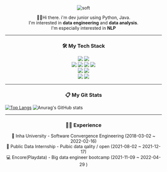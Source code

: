 <!-- header: https://github.com/kyechan99/capsule-render/blob/master/README.md#custom-color-list -->
## <a id="soft" align="center">
![soft](https://capsule-render.vercel.app/api?type=soft&color=auto&text=Wellcome%20to%20TJ%20Park%20GitHub&fontSize=40&animation=twinkling)

<p align="center">
  ✋🏼Hi there. i'm dev junior using Python, Java. <br>
  I'm interested in <b>data engineering</b> and <b>data analysis</b>. <br>
  I'm especially interested in <b>NLP</b> 
</p>
  
<hr>
  
<h3 align="center"> 🛠️ My Tech Stack </h3>
<p align="center">
  <img src="https://img.shields.io/badge/Python-3776AB?style=flat-square&logo=Python&logoColor=white"/>
  <img src="https://img.shields.io/badge/Flask-E6E6E6?style=flat-square&logo=Flask&logoColor=black"/>
  <br>
  <img src="https://img.shields.io/badge/Java-007396?style=flat-square&logo=Java&logoColor=white"/>
  <img src="https://img.shields.io/badge/Html-E34F26?style=flat-square&logo=Html5&logoColor=white"/>
  <img src="https://img.shields.io/badge/CSS-1572B6?style=flat-square&logo=CSS3&logoColor=white"/>
  <img src="https://img.shields.io/badge/JavaScript-F7DF1E?style=flat-square&logo=JavaScript&logoColor=black"/>
  <br>
  <img src="https://img.shields.io/badge/Apache Hadoop-66CCFF?style=flat-square&logo=Apache%20Hadoop&logoColor=black"/>
  <img src="https://img.shields.io/badge/Apache Spark-E25A1C?style=flat-square&logo=Apache%20Spark&logoColor=white"/>
  <br>
  <img src="https://img.shields.io/badge/MySQL-4479A1?style=flat-square&logo=MySQL&logoColor=white"/>
  <img src="https://img.shields.io/badge/MongoDB-47A248?style=flat-square&logo=MongoDB&logoColor=white"/>
</p>
  
<hr>

<h3 align="center"> 📋 My Git Stats </h3>
  
  [![Top Langs](https://github-readme-stats.vercel.app/api/top-langs/?username=ih-tjpark&anuraghazra/github-readme-stats)](https://github.com/anuraghazra/github-readme-stats)
  ![Anurag's GitHub stats](https://github-readme-stats.vercel.app/api?username=ih-tjpark&count_private=true&show_icons=true&theme=cobalt)
  
<hr>
  
<h3 align="center"> 🚶🏻 Experience  </h3>
<p align="center">
🏫 Inha University - Software Convergence Engineering (2018-03-02 ~ 2022-02-16) <br>
🏢 Public Data Internship - Pulbic data qality / open (2021-08-02 ~ 2021-12-17) <br>
💻 Encore(Playdata) - Big data engineer bootcamp (2021-11-09 ~ 2022-04-29 )
</p>  

